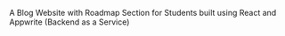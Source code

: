 A Blog Website with Roadmap Section for Students built using React and Appwrite (Backend as a Service)
